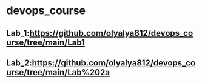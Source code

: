 # devops_course
 ## Lab_1:https://github.com/olyalya812/devops_course/tree/main/Lab1
 ## Lab_2:https://github.com/olyalya812/devops_course/tree/main/Lab%202a